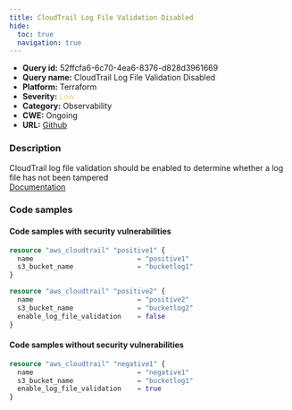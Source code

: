 ```yaml
---
title: CloudTrail Log File Validation Disabled
hide:
  toc: true
  navigation: true
---
```


<style>
  .highlight .hll {
    background-color: #ff171742;
  }
  .md-content {
    max-width: 1100px;
    margin: 0 auto;
  }
</style>

-   **Query id:** 52ffcfa6-6c70-4ea6-8376-d828d3961669
-   **Query name:** CloudTrail Log File Validation Disabled
-   **Platform:** Terraform
-   **Severity:** <span style="color:#edd57e">Low</span>
-   **Category:** Observability
-   **CWE:** Ongoing
-   **URL:** [Github](https://github.com/DataDog/kics/tree/master/assets/queries/terraform/aws/cloudtrail_log_file_validation_disabled)

### Description
CloudTrail log file validation should be enabled to determine whether a log file has not been tampered<br>
[Documentation](https://registry.terraform.io/providers/hashicorp/aws/latest/docs/resources/cloudtrail#enable_log_file_validation)

### Code samples
#### Code samples with security vulnerabilities
```tf title="Positive test num. 1 - tf file" hl_lines="1 9"
resource "aws_cloudtrail" "positive1" {
  name                          = "positive1"
  s3_bucket_name                = "bucketlog1"
}

resource "aws_cloudtrail" "positive2" {
  name                          = "positive2"
  s3_bucket_name                = "bucketlog2"
  enable_log_file_validation    = false
}

```


#### Code samples without security vulnerabilities
```tf title="Negative test num. 1 - tf file"
resource "aws_cloudtrail" "negative1" {
  name                          = "negative1"
  s3_bucket_name                = "bucketlog1"
  enable_log_file_validation    = true
}

```
